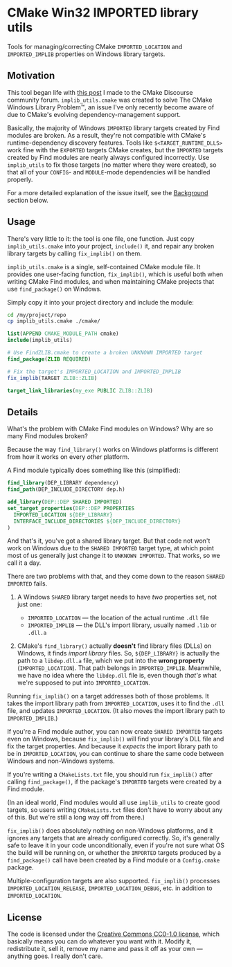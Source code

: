 # CMake Win32 IMPORTED library utils

Tools for managing/correcting CMake `IMPORTED_LOCATION` and `IMPORTED_IMPLIB` properties on Windows library targets.

## Motivation

This tool began life with
[this post](https://discourse.cmake.org/t/windows-libraries-find-modules-and-target-runtime-dlls-re-re-revisited/4286)
I made to the CMake Discourse community forum.
`implib_utils.cmake` was created to solve The CMake Windows Library Problem™,
an issue I've only recently become aware of due to CMake's evolving dependency-management support.

Basically, the majority of Windows `IMPORTED` library targets created by Find modules are broken.
As a result, they're not compatible with CMake's runtime-dependency discovery features.
Tools like `$<TARGET_RUNTIME_DLLS>` work fine with the `EXPORTED` targets CMake creates,
but the `IMPORTED` targets created by Find modules are nearly always configured incorrectly.
Use `implib_utils` to fix those targets (no matter where they were created),
so that all of your `CONFIG`- and `MODULE`-mode dependencies will be handled properly.

For a more detailed explanation of the issue itself, see the [Background](#Background) section below.

## Usage

There's very little to it: the tool is one file, one function.
Just copy `implib_utils.cmake` into your project, `include()` it,
and repair any broken library targets by calling `fix_implib()` on them.

`implib_utils.cmake` is a single, self-contained CMake module file.
It provides one user-facing function, `fix_implib()`,
which is useful both when writing CMake Find modules,
and when maintaining CMake projects that use `find_package()` on Windows.

Simply copy it into your project directory and include the module:

```bash
cd /my/project/repo
cp implib_utils.cmake ./cmake/
```

```cmake
list(APPEND CMAKE_MODULE_PATH cmake)
include(implib_utils)

# Use FindZLIB.cmake to create a broken UNKNOWN IMPORTED target
find_package(ZLIB REQUIRED)

# Fix the target's IMPORTED_LOCATION and IMPORTED_IMPLIB
fix_implib(TARGET ZLIB::ZLIB)

target_link_libraries(my_exe PUBLIC ZLIB::ZLIB)
```

## Details

What's the problem with CMake Find modules on Windows?
Why are so many Find modules broken?

Because the way `find_library()` works on Windows platforms
is different from how it works on every _other_ platform.

A Find module typically does something like this (simplified):
```cmake
find_library(DEP_LIBRARY dependency)
find_path(DEP_INCLUDE_DIRECTORY dep.h)

add_library(DEP::DEP SHARED IMPORTED)
set_target_properties(DEP::DEP PROPERTIES
  IMPORTED_LOCATION ${DEP_LIBRARY}
  INTERFACE_INCLUDE_DIRECTORIES ${DEP_INCLUDE_DIRECTORY}
)
```
And that's it, you've got a shared library target.
But that code not won't work on Windows due to the `SHARED IMPORTED` target type,
at which point most of us generally just change it to `UNKNOWN IMPORTED`.
That works, so we call it a day.

There are two problems with that, and they come down to the reason `SHARED IMPORTED` fails.

1. A Windows `SHARED` library target needs to have _two_ properties set, not just one:
   * `IMPORTED_LOCATION` — the location of the actual runtime `.dll` file
   * `IMPORTED_IMPLIB` — the DLL's import library, usually named `.lib` or `.dll.a`

2. CMake's `find_library()` actually **doesn't** find library files (DLLs) on Windows,
   it finds _import library_ files.
   So, `${DEP_LIBRARY}` is actually the path to a `libdep.dll.a` file,
   which we put into the **wrong property** (`IMPORTED_LOCATION`).
   That path belongs in `IMPORTED_IMPLIB`.
   Meanwhile, we have no idea where the `libdep.dll` file is,
   even though _that's_ what we're supposed to put into `IMPORTED_LOCATION`.

Running `fix_implib()` on a target addresses both of those problems.
It takes the import library path from `IMPORTED_LOCATION`,
uses it to find the `.dll` file, and updates `IMPORTED_LOCATION`.
(It also moves the import library path to `IMPORTED_IMPLIB`.)

If you're a Find module author,
you can now create `SHARED IMPORTED` targets even on Windows,
because `fix_implib()` will find your library's DLL file and fix the target properties.
And because it _expects_ the import library path to be in `IMPORTED_LOCATION`,
you can continue to share the same code between Windows and non-Windows systems.

If you're writing a `CMakeLists.txt` file,
you should run `fix_implib()` after calling `find_package()`,
if the package's `IMPORTED` targets were created by a Find module.

(In an ideal world, Find modules would all use `implib_utils` to create good targets,
so users writing `CMakeLists.txt` files don't have to worry about any of this.
But we're still a long way off from there.)

`fix_implib()` does absolutely nothing on non-Windows platforms,
and it ignores any targets that are already configured correctly.
So, it's generally safe to leave it in your code unconditionally,
even if you're not sure what OS the build will be running on,
or whether the `IMPORTED` targets produced by a `find_package()` call
have been created by a Find module or a `Config.cmake` package.

Multiple-configuration targets are also supported.
`fix_implib()` processes `IMPORTED_LOCATION_RELEASE`,
`IMPORTED_LOCATION_DEBUG`, etc. in addition to `IMPORTED_LOCATION`.

## License

The code is licensed under the
[Creative Commons CC0-1.0 license](https://creativecommons.org/publicdomain/zero/1.0/legalcode),
which basically means you can do whatever you want with it.
Modify it, redistribute it, sell it,
remove my name and pass it off as your own — anything goes.
I really don't care.
